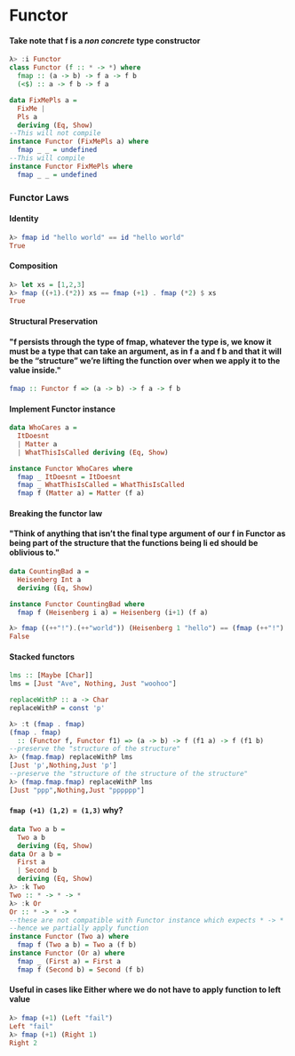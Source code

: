 # Functor

#### Take note that f is a *non concrete* type constructor
```haskell
λ> :i Functor
class Functor (f :: * -> *) where
  fmap :: (a -> b) -> f a -> f b
  (<$) :: a -> f b -> f a

data FixMePls a =
  FixMe |
  Pls a
  deriving (Eq, Show)
--This will not compile
instance Functor (FixMePls a) where
  fmap _ _ = undefined
--This will compile
instance Functor FixMePls where
  fmap _ _ = undefined
```

### Functor Laws

#### Identity
```haskell
λ> fmap id "hello world" == id "hello world"
True
```
#### Composition
```haskell
λ> let xs = [1,2,3]
λ> fmap ((+1).(*2)) xs == fmap (+1) . fmap (*2) $ xs
True
```

#### Structural Preservation
#### "f persists through the type of fmap, whatever the type is, we know it must be a type that can take an argument, as in f a and f b and that it will be the “structure” we’re lifting the function over when we apply it to the value inside."
```haskell
fmap :: Functor f => (a -> b) -> f a -> f b
```

#### Implement Functor instance
```haskell
data WhoCares a =
  ItDoesnt
  | Matter a
  | WhatThisIsCalled deriving (Eq, Show)

instance Functor WhoCares where
  fmap _ ItDoesnt = ItDoesnt
  fmap _ WhatThisIsCalled = WhatThisIsCalled
  fmap f (Matter a) = Matter (f a)
```
#### Breaking the functor law
#### "Think of anything that isn’t the final type argument of our f in Functor as being part of the structure that the functions being li ed should be oblivious to."
```haskell
data CountingBad a =
  Heisenberg Int a
  deriving (Eq, Show)

instance Functor CountingBad where
  fmap f (Heisenberg i a) = Heisenberg (i+1) (f a)

λ> fmap ((++"!").(++"world")) (Heisenberg 1 "hello") == (fmap (++"!") . fmap (++"world") $ (Heisenberg 1 "hello"))
False  
```

#### Stacked functors
```haskell
lms :: [Maybe [Char]]
lms = [Just "Ave", Nothing, Just "woohoo"]

replaceWithP :: a -> Char
replaceWithP = const 'p'

λ> :t (fmap . fmap)
(fmap . fmap)
  :: (Functor f, Functor f1) => (a -> b) -> f (f1 a) -> f (f1 b)
--preserve the "structure of the structure"
λ> (fmap.fmap) replaceWithP lms
[Just 'p',Nothing,Just 'p']
--preserve the "structure of the structure of the structure"
λ> (fmap.fmap.fmap) replaceWithP lms
[Just "ppp",Nothing,Just "pppppp"]
```

#### `fmap (+1) (1,2) = (1,3)` why?
```haskell
data Two a b =
  Two a b
  deriving (Eq, Show)
data Or a b =
  First a
  | Second b
  deriving (Eq, Show)
λ> :k Two
Two :: * -> * -> *
λ> :k Or
Or :: * -> * -> *  
--these are not compatible with Functor instance which expects * -> *
--hence we partially apply function
instance Functor (Two a) where
  fmap f (Two a b) = Two a (f b)
instance Functor (Or a) where
  fmap _ (First a) = First a
  fmap f (Second b) = Second (f b)
```
#### Useful in cases like Either where we do not have to apply function to left value
```haskell
λ> fmap (+1) (Left "fail")
Left "fail"
λ> fmap (+1) (Right 1)
Right 2
```
